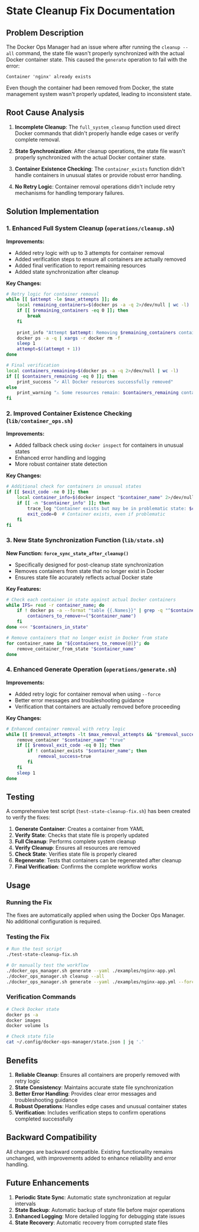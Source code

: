 # State Cleanup Fix Documentation

## Problem Description

The Docker Ops Manager had an issue where after running the `cleanup --all` command, the state file wasn't properly synchronized with the actual Docker container state. This caused the `generate` operation to fail with the error:

```
Container 'nginx' already exists
```

Even though the container had been removed from Docker, the state management system wasn't properly updated, leading to inconsistent state.

## Root Cause Analysis

1. **Incomplete Cleanup**: The `full_system_cleanup` function used direct Docker commands that didn't properly handle edge cases or verify complete removal.

2. **State Synchronization**: After cleanup operations, the state file wasn't properly synchronized with the actual Docker container state.

3. **Container Existence Checking**: The `container_exists` function didn't handle containers in unusual states or provide robust error handling.

4. **No Retry Logic**: Container removal operations didn't include retry mechanisms for handling temporary failures.

## Solution Implementation

### 1. Enhanced Full System Cleanup (`operations/cleanup.sh`)

**Improvements:**
- Added retry logic with up to 3 attempts for container removal
- Added verification steps to ensure all containers are actually removed
- Added final verification to report remaining resources
- Added state synchronization after cleanup

**Key Changes:**
```bash
# Retry logic for container removal
while [[ $attempt -le $max_attempts ]]; do
    local remaining_containers=$(docker ps -a -q 2>/dev/null | wc -l)
    if [[ $remaining_containers -eq 0 ]]; then
        break
    fi
    
    print_info "Attempt $attempt: Removing $remaining_containers containers"
    docker ps -a -q | xargs -r docker rm -f
    sleep 1
    attempt=$((attempt + 1))
done

# Final verification
local containers_remaining=$(docker ps -a -q 2>/dev/null | wc -l)
if [[ $containers_remaining -eq 0 ]]; then
    print_success "✓ All Docker resources successfully removed"
else
    print_warning "⚠ Some resources remain: $containers_remaining containers"
fi
```

### 2. Improved Container Existence Checking (`lib/container_ops.sh`)

**Improvements:**
- Added fallback check using `docker inspect` for containers in unusual states
- Enhanced error handling and logging
- More robust container state detection

**Key Changes:**
```bash
# Additional check for containers in unusual states
if [[ $exit_code -ne 0 ]]; then
    local container_info=$(docker inspect "$container_name" 2>/dev/null)
    if [[ -n "$container_info" ]]; then
        trace_log "Container exists but may be in problematic state: $container_name" "WARN"
        exit_code=0  # Container exists, even if problematic
    fi
fi
```

### 3. New State Synchronization Function (`lib/state.sh`)

**New Function: `force_sync_state_after_cleanup()`**
- Specifically designed for post-cleanup state synchronization
- Removes containers from state that no longer exist in Docker
- Ensures state file accurately reflects actual Docker state

**Key Features:**
```bash
# Check each container in state against actual Docker containers
while IFS= read -r container_name; do
    if ! docker ps -a --format "table {{.Names}}" | grep -q "^$container_name$" 2>/dev/null; then
        containers_to_remove+=("$container_name")
    fi
done <<< "$containers_in_state"

# Remove containers that no longer exist in Docker from state
for container_name in "${containers_to_remove[@]}"; do
    remove_container_from_state "$container_name"
done
```

### 4. Enhanced Generate Operation (`operations/generate.sh`)

**Improvements:**
- Added retry logic for container removal when using `--force`
- Better error messages and troubleshooting guidance
- Verification that containers are actually removed before proceeding

**Key Changes:**
```bash
# Enhanced container removal with retry logic
while [[ $removal_attempts -lt $max_removal_attempts && "$removal_success" == "false" ]]; do
    remove_container "$container_name" "true"
    if [[ $removal_exit_code -eq 0 ]]; then
        if ! container_exists "$container_name"; then
            removal_success=true
        fi
    fi
    sleep 1
done
```

## Testing

A comprehensive test script (`test-state-cleanup-fix.sh`) has been created to verify the fixes:

1. **Generate Container**: Creates a container from YAML
2. **Verify State**: Checks that state file is properly updated
3. **Full Cleanup**: Performs complete system cleanup
4. **Verify Cleanup**: Ensures all resources are removed
5. **Check State**: Verifies state file is properly cleared
6. **Regenerate**: Tests that containers can be regenerated after cleanup
7. **Final Verification**: Confirms the complete workflow works

## Usage

### Running the Fix

The fixes are automatically applied when using the Docker Ops Manager. No additional configuration is required.

### Testing the Fix

```bash
# Run the test script
./test-state-cleanup-fix.sh

# Or manually test the workflow
./docker_ops_manager.sh generate --yaml ./examples/nginx-app.yml
./docker_ops_manager.sh cleanup --all
./docker_ops_manager.sh generate --yaml ./examples/nginx-app.yml --force
```

### Verification Commands

```bash
# Check Docker state
docker ps -a
docker images
docker volume ls

# Check state file
cat ~/.config/docker-ops-manager/state.json | jq '.'
```

## Benefits

1. **Reliable Cleanup**: Ensures all containers are properly removed with retry logic
2. **State Consistency**: Maintains accurate state file synchronization
3. **Better Error Handling**: Provides clear error messages and troubleshooting guidance
4. **Robust Operations**: Handles edge cases and unusual container states
5. **Verification**: Includes verification steps to confirm operations completed successfully

## Backward Compatibility

All changes are backward compatible. Existing functionality remains unchanged, with improvements added to enhance reliability and error handling.

## Future Enhancements

1. **Periodic State Sync**: Automatic state synchronization at regular intervals
2. **State Backup**: Automatic backup of state file before major operations
3. **Enhanced Logging**: More detailed logging for debugging state issues
4. **State Recovery**: Automatic recovery from corrupted state files 